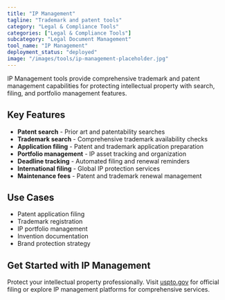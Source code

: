 ```yaml
---
title: "IP Management"
tagline: "Trademark and patent tools"
category: "Legal & Compliance Tools"
categories: ["Legal & Compliance Tools"]
subcategory: "Legal Document Management"
tool_name: "IP Management"
deployment_status: "deployed"
image: "/images/tools/ip-management-placeholder.jpg"
---
```

IP Management tools provide comprehensive trademark and patent management capabilities for protecting intellectual property with search, filing, and portfolio management features.

## Key Features

- **Patent search** - Prior art and patentability searches
- **Trademark search** - Comprehensive trademark availability checks
- **Application filing** - Patent and trademark application preparation
- **Portfolio management** - IP asset tracking and organization
- **Deadline tracking** - Automated filing and renewal reminders
- **International filing** - Global IP protection services
- **Maintenance fees** - Patent and trademark renewal management

## Use Cases

- Patent application filing
- Trademark registration
- IP portfolio management
- Invention documentation
- Brand protection strategy

## Get Started with IP Management

Protect your intellectual property professionally. Visit [uspto.gov](https://www.uspto.gov) for official filing or explore IP management platforms for comprehensive services.
